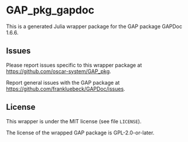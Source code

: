 # GAP_pkg_gapdoc

This is a generated Julia wrapper package for the GAP package GAPDoc 1.6.6.

## Issues

Please report issues specific to this wrapper package at <https://github.com/oscar-system/GAP_pkg>.

Report general issues with the GAP package at <https://github.com/frankluebeck/GAPDoc/issues>.

## License

This wrapper is under the MIT license (see file `LICENSE`).

The license of the wrapped GAP package is GPL-2.0-or-later.
